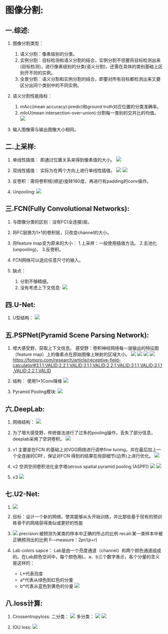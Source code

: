 # **图像分割:**

## **一.综述:**

1. 图像分割类型：
    1. 语义分割：像素级别的分类。
    2. 实例分割：目标检测和语义分割的结合，实例分割不但要将目标检测出来(目标检测)，进行像素级别的分类(语义分割)，还需在具体的类别基础上区别开不同的实例。
    3. 全景分割：语义分割和实例分割的结合，即要对所有目标都检测出来又要区分出同个类别中的不同实例。

2. 语义分割性能指标：
    1. mAcc(mean accuracy):predict和ground truth对应位置的分类准确率。
    2. mIoU(mean intersection-over-union):分割每一类别的交并比的均值。
    ![](./images/2021-01-27-18-19-58.png)

3. 输入图像需与输出图像大小相同。

## **二.上采样:**

1. 单线性插值：
    即通过位置关系来得到像素值的大小。
    ![](./images/2021-01-27-20-03-26.png)

2. 双线性插值：
    实际为在两个方向上进行单线性插值。
    ![](./images/2021-01-27-20-54-28.png)
    ![](./images/2021-01-27-20-54-59.png)

3. 反卷积：需将卷积核(顺逆)旋转180度，再进行有padding的conv操作。

4. Unpooling:
    ![](./images/2021-01-27-19-03-26.png)

## **三.FCN(Fully Convolutional Networks):**

1. 与图像分类的区别：没有FC(全连接)层。

2. 将FC层换为1×1的卷积层，只改变channel的大小。

3. 将feature map变为原来的大小：
    1.上采样：一般使用插值方法。
    2.去池化(unpooling)。
    3.反卷积。

4. FCN网络可以适应任意尺寸的输入。

5. 缺点：
    1. 分割不够精细。
    2. 没有考虑上下文信息:
    ![](./images/2021-01-28-19-03-11.png)

## **四.U-Net:**

1. U型结构：
    ![](./images/2021-01-28-18-51-43.png)

## **五.PSPNet(Pyramid Scene Parsing Network):**

1. 增大感受野，获取上下文信息。
    感受野：卷积神经网络每一层输出的特征图（feature map）上的像素点在原始图像上映射的区域大小。
    ![](./images/2021-01-28-19-18-59.png)
    ![](./images/2021-01-28-19-15-57.png)
    ![](./images/2021-01-29-14-10-32.png)
    ![](./images/2021-01-29-14-22-16.png)
    https://fomoro.com/research/article/receptive-field-calculator#3,1,1,VALID;2,2,1,VALID;3,1,1,VALID;2,2,1,VALID;3,1,1,VALID;3,1,1,VALID;2,2,1,VALID

2. 结构：
    使用1×1Conv降维
    ![](./images/2021-01-28-19-22-42.png)

3. Pyramid Pooling模块:
    ![](./images/2021-01-28-19-35-43.png)

## **六.DeepLab:**

1. 网络结构：
    ![](./images/2021-01-29-13-02-35.png)

2. 为了增大感受野，传统做法进行了过多的pooling操作，丢失了部分信息，deeplab采用了空洞卷积。
    ![](./images/2021-01-31-19-02-28.png)

3. v1
    主要是在FCN 的基础上对VGG网络进行调参fine tuning，并在最后加上一个全连接的CRF，保证对FCN 得到的结果在局部细节(边界)上进行优化。
    ![](./images/2021-01-29-14-46-48.png)

4. v2
    空洞空间卷积池化金字塔(atrous spatial pyramid pooling (ASPP))
    ![](./images/2021-01-31-18-56-35.png)
    ![](./images/2021-01-29-14-57-08.png)

5. v3
    ![](./images/2021-01-29-14-57-23.png)

## **七.U2-Net:**

1. ![](./images/2021-02-02-21-04-49.png)

2. 目标：设计一个新的网络，使其能够从头开始训练，并比那些基于现有的预训练骨干的网络获得类似或更好的性能

3. ![](./images/2021-02-06-21-05-44.png)
    precision:被预测为某类的样本中正确的所占的比例
    recall:某一类样本中被正确预测出的比例
    F—measure：2*p*r/(p+r)

4. Lab colors sapce：
    Lab是由一个亮度通道（channel）和两个颜色通道组成的。在Lab颜色空间中，每个颜色用L、a、b三个数字表示，各个分量的含义是这样的：
    - L*代表亮度
    - a*代表从绿色到红色的分量
    - b*代表从蓝色到黄色的分量
    ![](./images/2021-02-07-12-35-11.png)

## **八.loss计算:**

1. Crossentropyloss:
    二分类：
    ![](./images/2021-01-31-18-43-08.png)
    多分类：
    ![](./images/2021-01-31-19-18-44.png)
    ![](images\2021-01-31-19-19-06.png)

2. IOU loss:
    ![](./images/2021-01-31-18-46-31.png)